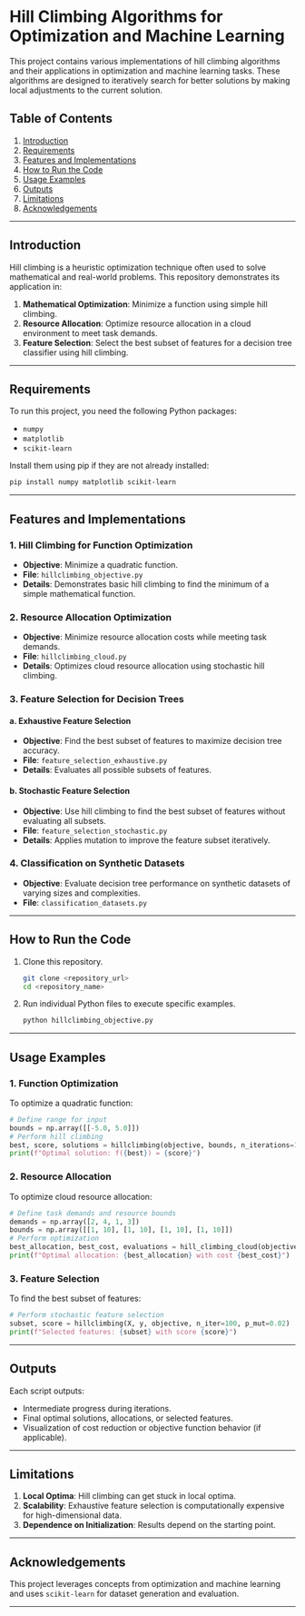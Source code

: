 # Hill Climbing Algorithms for Optimization and Machine Learning

This project contains various implementations of hill climbing algorithms and their applications in optimization and machine learning tasks. These algorithms are designed to iteratively search for better solutions by making local adjustments to the current solution.

## Table of Contents
1. [Introduction](#introduction)
2. [Requirements](#requirements)
3. [Features and Implementations](#features-and-implementations)
4. [How to Run the Code](#how-to-run-the-code)
5. [Usage Examples](#usage-examples)
6. [Outputs](#outputs)
7. [Limitations](#limitations)
8. [Acknowledgements](#acknowledgements)

---

## Introduction
Hill climbing is a heuristic optimization technique often used to solve mathematical and real-world problems. This repository demonstrates its application in:

1. **Mathematical Optimization**: Minimize a function using simple hill climbing.
2. **Resource Allocation**: Optimize resource allocation in a cloud environment to meet task demands.
3. **Feature Selection**: Select the best subset of features for a decision tree classifier using hill climbing.

---

## Requirements
To run this project, you need the following Python packages:

- `numpy`
- `matplotlib`
- `scikit-learn`

Install them using pip if they are not already installed:

```bash
pip install numpy matplotlib scikit-learn
```

---

## Features and Implementations

### 1. Hill Climbing for Function Optimization
- **Objective**: Minimize a quadratic function.
- **File**: `hillclimbing_objective.py`
- **Details**: Demonstrates basic hill climbing to find the minimum of a simple mathematical function.

### 2. Resource Allocation Optimization
- **Objective**: Minimize resource allocation costs while meeting task demands.
- **File**: `hillclimbing_cloud.py`
- **Details**: Optimizes cloud resource allocation using stochastic hill climbing.

### 3. Feature Selection for Decision Trees
#### a. Exhaustive Feature Selection
- **Objective**: Find the best subset of features to maximize decision tree accuracy.
- **File**: `feature_selection_exhaustive.py`
- **Details**: Evaluates all possible subsets of features.

#### b. Stochastic Feature Selection
- **Objective**: Use hill climbing to find the best subset of features without evaluating all subsets.
- **File**: `feature_selection_stochastic.py`
- **Details**: Applies mutation to improve the feature subset iteratively.

### 4. Classification on Synthetic Datasets
- **Objective**: Evaluate decision tree performance on synthetic datasets of varying sizes and complexities.
- **File**: `classification_datasets.py`

---

## How to Run the Code
1. Clone this repository.
   ```bash
   git clone <repository_url>
   cd <repository_name>
   ```
2. Run individual Python files to execute specific examples.
   ```bash
   python hillclimbing_objective.py
   ```

---

## Usage Examples

### 1. Function Optimization
To optimize a quadratic function:
```python
# Define range for input
bounds = np.array([[-5.0, 5.0]])
# Perform hill climbing
best, score, solutions = hillclimbing(objective, bounds, n_iterations=1000, step_size=0.1)
print(f"Optimal solution: f({best}) = {score}")
```

### 2. Resource Allocation
To optimize cloud resource allocation:
```python
# Define task demands and resource bounds
demands = np.array([2, 4, 1, 3])
bounds = np.array([[1, 10], [1, 10], [1, 10], [1, 10]])
# Perform optimization
best_allocation, best_cost, evaluations = hill_climbing_cloud(objective, demands, bounds, n_iterations=200, step_size=0.5)
print(f"Optimal allocation: {best_allocation} with cost {best_cost}")
```

### 3. Feature Selection
To find the best subset of features:
```python
# Perform stochastic feature selection
subset, score = hillclimbing(X, y, objective, n_iter=100, p_mut=0.02)
print(f"Selected features: {subset} with score {score}")
```

---

## Outputs
Each script outputs:
- Intermediate progress during iterations.
- Final optimal solutions, allocations, or selected features.
- Visualization of cost reduction or objective function behavior (if applicable).

---

## Limitations
1. **Local Optima**: Hill climbing can get stuck in local optima.
2. **Scalability**: Exhaustive feature selection is computationally expensive for high-dimensional data.
3. **Dependence on Initialization**: Results depend on the starting point.

---

## Acknowledgements
This project leverages concepts from optimization and machine learning and uses `scikit-learn` for dataset generation and evaluation.

---

